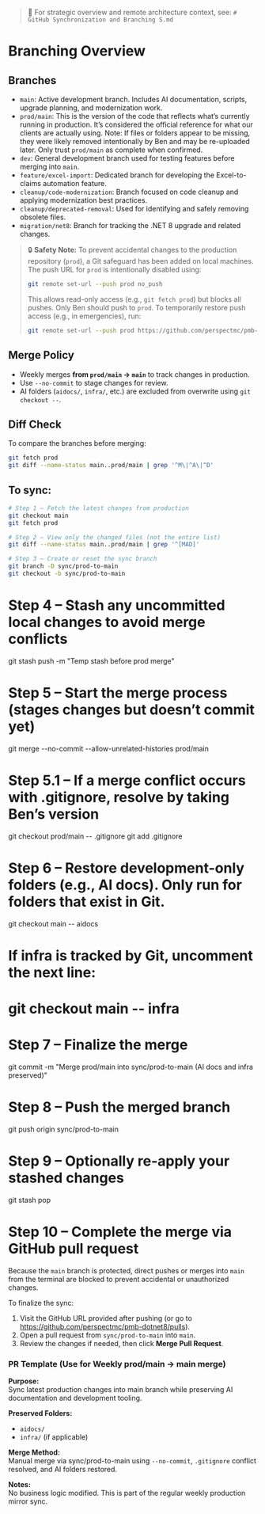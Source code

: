 > 📘 For strategic overview and remote architecture context, see: `# GitHub Synchronization and Branching S.md`

# Branching Overview

## Branches

- `main`: Active development branch. Includes AI documentation, scripts, upgrade planning, and modernization work.
- `prod/main`: This is the version of the code that reflects what’s currently running in production. It’s considered the official reference for what our clients are actually using. Note: If files or folders appear to be missing, they were likely removed intentionally by Ben and may be re-uploaded later. Only trust `prod/main` as complete when confirmed.
- `dev`: General development branch used for testing features before merging into `main`.
- `feature/excel-import`: Dedicated branch for developing the Excel-to-claims automation feature.
- `cleanup/code-modernization`: Branch focused on code cleanup and applying modernization best practices.
- `cleanup/deprecated-removal`: Used for identifying and safely removing obsolete files.
- `migration/net8`: Branch for tracking the .NET 8 upgrade and related changes.

> 🔒 **Safety Note:** To prevent accidental changes to the production repository (`prod`), a Git safeguard has been added on local machines. The push URL for `prod` is intentionally disabled using:
>
> ```bash
> git remote set-url --push prod no_push
> ```
>
> This allows read-only access (e.g., `git fetch prod`) but blocks all pushes. Only Ben should push to `prod`. To temporarily restore push access (e.g., in emergencies), run:
>
> ```bash
> git remote set-url --push prod https://github.com/perspectmc/pmb-prod.git
> ```

## Merge Policy

- Weekly merges **from `prod/main` → `main`** to track changes in production.
- Use `--no-commit` to stage changes for review.
- AI folders (`aidocs/`, `infra/`, etc.) are excluded from overwrite using `git checkout --`.

## Diff Check

To compare the branches before merging:
```bash
git fetch prod
git diff --name-status main..prod/main | grep '^M\|^A\|^D'
```

## To sync:

```bash
# Step 1 – Fetch the latest changes from production
git checkout main
git fetch prod

# Step 2 – View only the changed files (not the entire list)
git diff --name-status main..prod/main | grep '^[MAD]'

# Step 3 – Create or reset the sync branch
git branch -D sync/prod-to-main  
git checkout -b sync/prod-to-main
```

# Step 4 – Stash any uncommitted local changes to avoid merge conflicts
git stash push -m "Temp stash before prod merge"

# Step 5 – Start the merge process (stages changes but doesn’t commit yet)
git merge --no-commit --allow-unrelated-histories prod/main

# Step 5.1 – If a merge conflict occurs with .gitignore, resolve by taking Ben’s version
git checkout prod/main -- .gitignore
git add .gitignore

# Step 6 – Restore development-only folders (e.g., AI docs). Only run for folders that exist in Git.
git checkout main -- aidocs
# If infra is tracked by Git, uncomment the next line:
# git checkout main -- infra

# Step 7 – Finalize the merge
git commit -m "Merge prod/main into sync/prod-to-main (AI docs and infra preserved)"

# Step 8 – Push the merged branch
git push origin sync/prod-to-main

# Step 9 – Optionally re-apply your stashed changes
git stash pop

# Step 10 – Complete the merge via GitHub pull request
Because the `main` branch is protected, direct pushes or merges into `main` from the terminal are blocked to prevent accidental or unauthorized changes.

To finalize the sync:
1. Visit the GitHub URL provided after pushing (or go to https://github.com/perspectmc/pmb-dotnet8/pulls).
2. Open a pull request from `sync/prod-to-main` into `main`.
3. Review the changes if needed, then click **Merge Pull Request**.

### PR Template (Use for Weekly prod/main → main merge)

**Purpose:**  
Sync latest production changes into main branch while preserving AI documentation and development tooling.

**Preserved Folders:**  
- `aidocs/`
- `infra/` (if applicable)

**Merge Method:**  
Manual merge via sync/prod-to-main using `--no-commit`, `.gitignore` conflict resolved, and AI folders restored.

**Notes:**  
No business logic modified. This is part of the regular weekly production mirror sync.